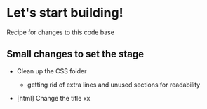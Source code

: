 # Let's start building!

Recipe for changes to this code base

## Small changes to set the stage

- Clean up the CSS folder
	- getting rid of extra lines and unused sections for readability

- [html] Change the title
xx
